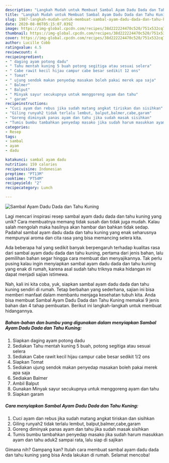```yaml
---
description: "Langkah Mudah untuk Membuat Sambal Ayam Dadu Dada dan Tahu Kuning yang Menggugah Selera"
title: "Langkah Mudah untuk Membuat Sambal Ayam Dadu Dada dan Tahu Kuning yang Menggugah Selera"
slug: 1987-langkah-mudah-untuk-membuat-sambal-ayam-dadu-dada-dan-tahu-kuning-yang-menggugah-selera
date: 2020-08-06T05:15:07.039Z
image: https://img-global.cpcdn.com/recipes/38d222224470c520/751x532cq70/sambal-ayam-dadu-dada-dan-tahu-kuning-foto-resep-utama.jpg
thumbnail: https://img-global.cpcdn.com/recipes/38d222224470c520/751x532cq70/sambal-ayam-dadu-dada-dan-tahu-kuning-foto-resep-utama.jpg
cover: https://img-global.cpcdn.com/recipes/38d222224470c520/751x532cq70/sambal-ayam-dadu-dada-dan-tahu-kuning-foto-resep-utama.jpg
author: Lucille Cobb
ratingvalue: 4.5
reviewcount: 4
recipeingredient:
- " daging ayam potong dadu"
- " Tahu mentah kuning 5 buah potong segitiga atau sesuai selera"
- " Cabe rawit kecil hijau campur cabe besar sedikit 12 ons"
- " Tomat"
- " ujung sendok makan penyedap masakan boleh pakai merek apa saja"
- " Balmer"
- " Balput"
- " Minyak sayur secukupnya untuk menggoreng ayam dan tahu"
- " garam"
recipeinstructions:
- "Cuci ayam dan rebus jika sudah matang angkat tiriskan dan sisihkan"
- "Giling runyah2 tidak terlalu lembut, balput,balmer,cabe,garam"
- "Goreng diminyak panas ayam dan tahu jika sudah masak sisihkan"
- "Tumis bumbu tambahkan penyedap masako jika sudah harum masukkan ayam dan tahu aduk2 sampai rata, lalu siap di sajikan"
categories:
- Resep
tags:
- sambal
- ayam
- dadu

katakunci: sambal ayam dadu 
nutrition: 159 calories
recipecuisine: Indonesian
preptime: "PT13M"
cooktime: "PT54M"
recipeyield: "2"
recipecategory: Lunch

---
```



![Sambal Ayam Dadu Dada dan Tahu Kuning](https://img-global.cpcdn.com/recipes/38d222224470c520/751x532cq70/sambal-ayam-dadu-dada-dan-tahu-kuning-foto-resep-utama.jpg)

Lagi mencari inspirasi resep sambal ayam dadu dada dan tahu kuning yang unik? Cara membuatnya memang tidak susah dan tidak juga mudah. Kalau salah mengolah maka hasilnya akan hambar dan bahkan tidak sedap. Padahal sambal ayam dadu dada dan tahu kuning yang enak seharusnya mempunyai aroma dan cita rasa yang bisa memancing selera kita.



Ada beberapa hal yang sedikit banyak berpengaruh terhadap kualitas rasa dari sambal ayam dadu dada dan tahu kuning, pertama dari jenis bahan, lalu pemilihan bahan segar hingga cara membuat dan menyajikannya. Tak perlu pusing kalau ingin menyiapkan sambal ayam dadu dada dan tahu kuning yang enak di rumah, karena asal sudah tahu triknya maka hidangan ini dapat menjadi sajian istimewa.


Nah, kali ini kita coba, yuk, siapkan sambal ayam dadu dada dan tahu kuning sendiri di rumah. Tetap berbahan yang sederhana, sajian ini bisa memberi manfaat dalam membantu menjaga kesehatan tubuh kita. Anda bisa membuat Sambal Ayam Dadu Dada dan Tahu Kuning memakai 9 jenis bahan dan 4 tahap pembuatan. Berikut ini langkah-langkah untuk membuat hidangannya.

<!--inarticleads1-->

##### Bahan-bahan dan bumbu yang digunakan dalam menyiapkan Sambal Ayam Dadu Dada dan Tahu Kuning:

1. Siapkan  daging ayam potong dadu
1. Sediakan  Tahu mentah kuning 5 buah, potong segitiga atau sesuai selera
1. Sediakan  Cabe rawit kecil hijau campur cabe besar sedikit 1/2 ons
1. Siapkan  Tomat
1. Sediakan  ujung sendok makan penyedap masakan boleh pakai merek apa saja
1. Sediakan  Balmer
1. Ambil  Balput
1. Gunakan  Minyak sayur secukupnya untuk menggoreng ayam dan tahu
1. Siapkan  garam




<!--inarticleads2-->

##### Cara menyiapkan Sambal Ayam Dadu Dada dan Tahu Kuning:

1. Cuci ayam dan rebus jika sudah matang angkat tiriskan dan sisihkan
1. Giling runyah2 tidak terlalu lembut, balput,balmer,cabe,garam
1. Goreng diminyak panas ayam dan tahu jika sudah masak sisihkan
1. Tumis bumbu tambahkan penyedap masako jika sudah harum masukkan ayam dan tahu aduk2 sampai rata, lalu siap di sajikan




Gimana nih? Gampang kan? Itulah cara membuat sambal ayam dadu dada dan tahu kuning yang bisa Anda lakukan di rumah. Selamat mencoba!

